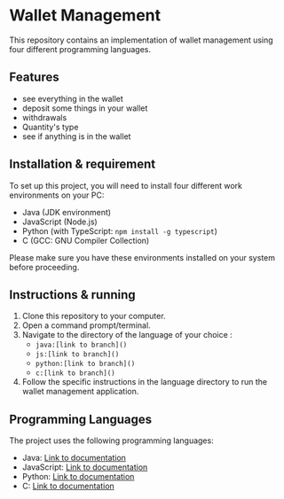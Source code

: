 # Wallet Management

This repository contains an implementation of wallet management using four different programming languages.

## Features
- see everything in the wallet
- deposit some things in your wallet
- withdrawals
- Quantity's type
- see if anything is in the wallet

## Installation & requirement

To set up this project, you will need to install four different work environments on your PC:

- Java (JDK environment)
- JavaScript (Node.js)
- Python (with TypeScript: `npm install -g typescript`)
- C (GCC: GNU Compiler Collection)

Please make sure you have these environments installed on your system before proceeding.

## Instructions & running

1. Clone this repository to your computer.
2. Open a command prompt/terminal.
3. Navigate to the directory of the language of your choice :
   - `java:[link to branch]() ` 
   - `js:[link to branch]()`
   - `python:[link to branch]() `
   - `c:[link to branch]()`
4. Follow the specific instructions in the language directory to run the wallet management application.

## Programming Languages

The project uses the following programming languages:

- Java: [Link to documentation](https://github.com/hei-school/my-wallet-Fanirykeziah/tree/features/java)
- JavaScript: [Link to documentation](https://github.com/hei-school/my-wallet-Fanirykeziah/tree/features/javascript)
- Python: [Link to documentation](https://github.com/hei-school/my-wallet-Fanirykeziah/tree/features/python)
- C: [Link to documentation](https://github.com/hei-school/my-wallet-Fanirykeziah/tree/features/C)
